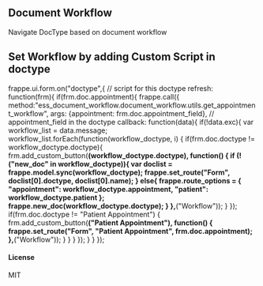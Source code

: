## Document Workflow

Navigate DocType based on document workflow

## Set Workflow by adding Custom Script in doctype
frappe.ui.form.on("doctype",{ // script for this doctype
	refresh:  function(frm){
		if(frm.doc.appointment){
			frappe.call({
				method:"ess_document_workflow.document_workflow.utils.get_appointment_workflow",
				args: {appointment: frm.doc.appointment_field}, // appointment_field in the doctype
				callback: function(data){
					if(!data.exc){
						var workflow_list = data.message;
						workflow_list.forEach(function(workflow_doctype, i) {
							if(frm.doc.doctype != workflow_doctype.doctype){
								frm.add_custom_button(__(workflow_doctype.doctype), function() {
									if (!("new_doc" in workflow_doctype)){
										var doclist = frappe.model.sync(workflow_doctype);
										frappe.set_route("Form", doclist[0].doctype, doclist[0].name);
									}
									else{
										frappe.route_options = {
											"appointment": workflow_doctype.appointment,
											"patient": workflow_doctype.patient
										};
										frappe.new_doc(workflow_doctype.doctype);
									}
								},__("Workflow"));
							}
						});
						if(frm.doc.doctype != "Patient Appointment") {
							frm.add_custom_button(__("Patient Appointment"), function() {
								frappe.set_route("Form", "Patient Appointment", frm.doc.appointment);
							},__("Workflow"));
						}
					}
				}
			});
		}
	}
});

#### License

MIT
